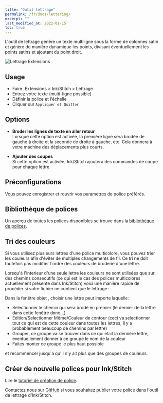 ```yaml
---
title: "Outil lettrage"
permalink: /fr/docs/lettering/
excerpt: ""
last_modified_at: 2022-01-15
toc: true
---
```

L'outil de lettrage génère un texte multiligne sous la forme de colonnes satin et génère de manière dynamique les points, divisant éventuellement les points satins et ajoutant du point droit.

![Lettrage Extensions](/assets/images/docs/lettering.jpg)

## Usage

* Faire `Extensions > Ink/Stitch  > Lettrage
* Entrez votre texte (multi-ligne possible)
* Définir la police et l'échelle
* Cliquer sur `Appliquer et Quitter`

## Options

* **Broder les lignes de texte en aller retour**<br>
 Lorsque cette option est activée, la première ligne sera brodée de gauche à droite et la seconde de droite à gauche, etc.
   Cela donnera à votre machine des déplacements plus courts.

* **Ajouter des coupes**<br>
  Si cette option est activée, Ink/Stitch ajoutera des commandes de coupe pour chaque lettre.

## Préconfigurations

Vous pouvez enregistrer et rouvrir vos paramètres de police préférés.

## Bibliothèque de polices

Un aperçu de toutes les polices disponibles se trouve dans la [bibliothèque de polices](/fr/fonts/font-library/).

## Tri des couleurs
Si vous utilisez plusieurs lettres d'une police multicolore, vous pouvez trier les couleurs afin d'éviter de multiples changements de fil. Ce tri ne doit toutefois pas modifier l'ordre des couleurs de broderie d'une lettre. 

Lorsqu'à l'interieur d'une seule lettre les couleurs ne sont utilisées que sur des chemins consecutifs (ce qui est le cas des polices multicolores actuellement présente dans Ink/Stitch) voici une manière rapide de procéder si votre fichier ne contient que le lettrage :

Dans la fenêtre objet , choisir une lettre  peut importe laquelle:
* Selectionner le chemin qui sera brodé en premier (le dernier de la lettre dans cette fenêtre donc...)
* Edition/Selectionner Même/Couleur de contour (ceci va selectionner tout ce qui est de cette couleur dans toutes les lettres, il y a probablement beaucoup de chemins par lettre)
* Grouper, ce groupe va se trouver dans ce qui etait la dernière lettre, eventuellement donner à ce groupe le nom de la couleur
* Faites monter ce groupe le plus haut possible 

et recommencer jusqu'a qu'il n'y ait plus que des groupes de couleurs.

## Créer de nouvelle polices pour Ink/Stitch
Lire le [tutoriel de création de police](/fr/tutorials/font-creation/).

Contactez nous  sur  [GitHub](https://github.com/inkstitch/inkstitch/issues) si vous souhaitez publier votre police dans l'outil de lettrage d'Ink/Stitch.
